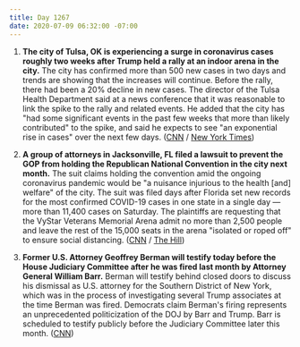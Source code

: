 ```yaml
---
title: Day 1267
date: 2020-07-09 06:32:00 -07:00
---
```


1. **The city of Tulsa, OK is experiencing a surge in coronavirus cases roughly two weeks after Trump held a rally at an indoor arena in the city.** The city has confirmed more than 500 new cases in two days and trends are showing that the increases will continue. Before the rally, there had been a 20% decline in new cases. The director of the Tulsa Health Department said at a news conference that it was reasonable to link the spike to the rally and related events. He added that the city has "had some significant events in the past few weeks that more than likely contributed" to the spike, and said he expects to see "an exponential rise in cases" over the next few days. ([CNN](https://www.cnn.com/2020/07/08/us/tulsa-covid-trump-rally-contact-tracers-trnd/index.html) / [New York Times](https://www.nytimes.com/2020/07/08/us/politics/coronavirus-tulsa-trump-rally.html))

2. **A group of attorneys in Jacksonville, FL filed a lawsuit to prevent the GOP from holding the Republican National Convention in the city next month.** The suit claims holding the convention amid the ongoing coronavirus pandemic would be "a nuisance injurious to the health \[and\] welfare" of the city. The suit was filed days after Florida set new records for the most confirmed COVID-19 cases in one state in a single day — more than 11,400 cases on Saturday. The plaintiffs are requesting that the VyStar Veterans Memorial Arena admit no more than 2,500 people and leave the rest of the 15,000 seats in the arena "isolated or roped off" to ensure social distancing. ([CNN](https://www.cnn.com/2020/07/08/politics/florida-lawyers-sue-republican-convention/index.html) / [The Hill](https://thehill.com/homenews/campaign/506512-jacksonville-attorneys-sue-to-block-republican-national-convention))

3. **Former U.S. Attorney Geoffrey Berman will testify today before the House Judiciary Committee after he was fired last month by Attorney General William Barr.** Berman will testify behind closed doors to discuss his dismissal as U.S. attorney for the Southern District of New York, which was in the process of investigating several Trump associates at the time Berman was fired. Democrats claim Berman's firing represents an unprecedented politicization of the DOJ by Barr and Trump. Barr is scheduled to testify publicly before the Judiciary Committee later this month. ([CNN](https://www.cnn.com/2020/07/09/politics/geoffrey-berman-house-testimony/index.html))